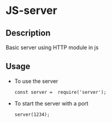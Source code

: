 # JS-server

## Description
Basic server using HTTP module in js

## Usage
- To use the server

  `const server =  require('server');`

- To start the server with a port

  `server(1234);`
